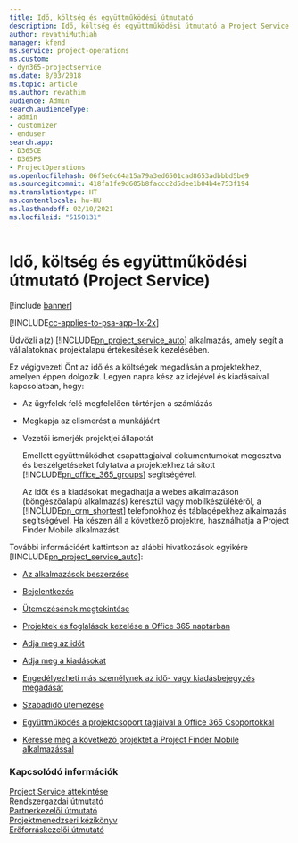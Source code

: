 ```yaml
---
title: Idő, költség és együttműködési útmutató
description: Idő, költség és együttműködési útmutató a Project Service szolgáltatáshoz
author: revathiMuthiah
manager: kfend
ms.service: project-operations
ms.custom:
- dyn365-projectservice
ms.date: 8/03/2018
ms.topic: article
ms.author: revathim
audience: Admin
search.audienceType:
- admin
- customizer
- enduser
search.app:
- D365CE
- D365PS
- ProjectOperations
ms.openlocfilehash: 06f5e6c64a15a79a3ed6501cad8653adbbbd5be9
ms.sourcegitcommit: 418fa1fe9d605b8faccc2d5dee1b04b4e753f194
ms.translationtype: HT
ms.contentlocale: hu-HU
ms.lasthandoff: 02/10/2021
ms.locfileid: "5150131"
---
```

# <a name="time-expense-and-collaboration-guide-project-service"></a>Idő, költség és együttműködési útmutató (Project Service)

[!include [banner](../includes/psa-now-project-operations.md)]

[!INCLUDE[cc-applies-to-psa-app-1x-2x](../includes/cc-applies-to-psa-app-1x-2x.md)]

Üdvözli a(z) [!INCLUDE[pn_project_service_auto](../includes/pn-project-service-auto.md)] alkalmazás, amely segít a vállalatoknak projektalapú értékesítéseik kezelésében. 
  
 Ez végigvezeti Önt az idő és a költségek megadásán a projektekhez, amelyen éppen dolgozik. Legyen napra kész az idejével és kiadásaival kapcsolatban, hogy:  
  
- Az ügyfelek felé megfelelően történjen a számlázás  
  
- Megkapja az elismerést a munkájáért  
  
- Vezetői ismerjék projektjei állapotát  
  
  Emellett együttműködhet csapattagjaival dokumentumokat megosztva és beszélgetéseket folytatva a projektekhez társított [!INCLUDE[pn_office_365_groups](../includes/pn-office-365-groups.md)] segítségével.  
  
  Az időt és a kiadásokat megadhatja a webes alkalmazáson (böngészőalapú alkalmazás) keresztül vagy mobilkészülékéről, a [!INCLUDE[pn_crm_shortest](../includes/pn-crm-shortest.md)] telefonokhoz és táblagépekhez alkalmazás segítségével. Ha készen áll a következő projektre, használhatja a Project Finder Mobile alkalmazást.  
  
További információért kattintson az alábbi hivatkozások egyikére [!INCLUDE[pn_project_service_auto](../includes/pn-project-service-auto.md)]:  
  
-   [Az alkalmazások beszerzése](../psa/get-apps.md)  
  
-   [Bejelentkezés](../psa/sign-in.md)  
  
-   [Ütemezésének megtekintése](../psa/view-schedule.md)  
  
-   [Projektek és foglalások kezelése a Office 365 naptárban](../psa/manage-project-bookings-office-365-calendar.md)  
  
-   [Adja meg az időt](../psa/enter-time.md)  
  
-   [Adja meg a kiadásokat](../psa/enter-expenses.md)  
  
-   [Engedélyezheti más személynek az idő- vagy kiadásbejegyzés megadását](../psa/allow-someone-else-enter-time-entry-expense.md)  
  
-   [Szabadidő ütemezése](../psa/schedule-time-off.md)  
  
-   [Együttműködés a projektcsoport tagjaival a Office 365 Csoportokkal](../psa/collaborate-project-team-members-office-365-groups.md)  
  
-   [Keresse meg a következő projektet a Project Finder Mobile alkalmazással](../psa/find-next-project-finder-mobile-app.md)  
  
### <a name="see-also"></a>Kapcsolódó információk  
 [Project Service áttekintése](../psa/overview.md)   
 [Rendszergazdai útmutató](../psa/admin-guide.md)   
 [Partnerkezelői útmutató](../psa/account-manager-guide.md)   
 [Projektmenedzseri kézikönyv](../psa/project-manager-guide.md)   
 [Erőforráskezelői útmutató](../psa/resource-manager-guide.md)   

